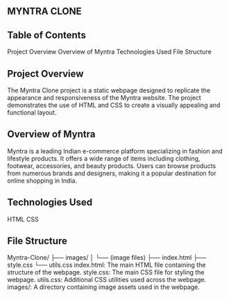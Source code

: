 MYNTRA CLONE
------------

Table of Contents
-----------------
Project Overview
Overview of Myntra
Technologies Used
File Structure

Project Overview
----------------
The Myntra Clone project is a static webpage designed to replicate the appearance and responsiveness of the Myntra website. The project demonstrates the use of HTML and CSS to create a visually appealing and functional layout.

Overview of Myntra
------------------
Myntra is a leading Indian e-commerce platform specializing in fashion and lifestyle products. It offers a wide range of items including clothing, footwear, accessories, and beauty products. Users can browse products from numerous brands and designers, making it a popular destination for online shopping in India.

Technologies Used
-----------------
HTML
CSS

File Structure
--------------
Myntra-Clone/
├── images/
│   └── (image files)
├── index.html
├── style.css
└── utils.css
index.html: The main HTML file containing the structure of the webpage.
style.css: The main CSS file for styling the webpage.
utils.css: Additional CSS utilities used across the webpage.
images/: A directory containing image assets used in the webpage.

